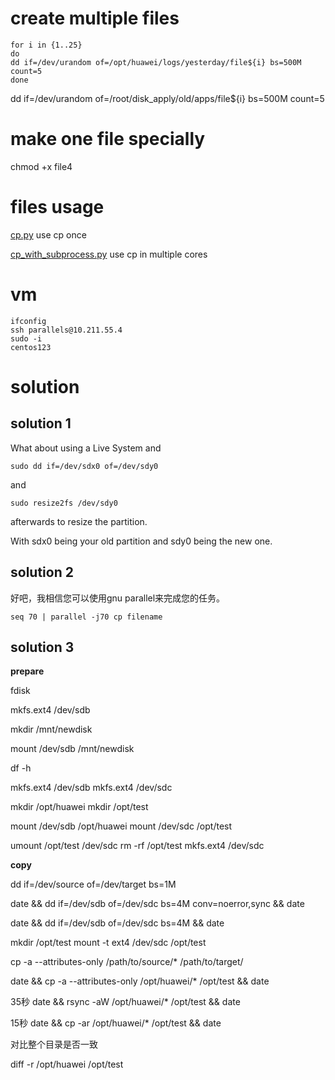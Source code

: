 

# create multiple files


```shell
for i in {1..25}
do
dd if=/dev/urandom of=/opt/huawei/logs/yesterday/file${i} bs=500M count=5
done
```

dd if=/dev/urandom of=/root/disk_apply/old/apps/file${i} bs=500M count=5


# make one file specially

chmod +x file4


# files usage

[cp.py](cp.py) use cp once

[cp_with_subprocess.py](cp_with_subprocess.py) use cp in multiple cores


# vm

```shell
ifconfig
ssh parallels@10.211.55.4
sudo -i 
centos123
```


# solution

## solution 1



What about using a Live System and

```
sudo dd if=/dev/sdx0 of=/dev/sdy0
```

and

```
sudo resize2fs /dev/sdy0
```

afterwards to resize the partition.

With sdx0 being your old partition and sdy0 being the new one.


## solution 2

好吧，我相信您可以使用gnu parallel来完成您的任务。

```
seq 70 | parallel -j70 cp filename
```


## solution 3

**prepare**

fdisk

mkfs.ext4 /dev/sdb

mkdir /mnt/newdisk

mount /dev/sdb /mnt/newdisk

df -h


mkfs.ext4 /dev/sdb
mkfs.ext4 /dev/sdc

mkdir /opt/huawei
mkdir /opt/test

mount /dev/sdb /opt/huawei
mount /dev/sdc /opt/test


umount  /opt/test /dev/sdc
rm -rf /opt/test
mkfs.ext4 /dev/sdc




**copy**

dd if=/dev/source of=/dev/target bs=1M

date && dd if=/dev/sdb of=/dev/sdc bs=4M conv=noerror,sync && date

date && dd if=/dev/sdb of=/dev/sdc bs=4M && date

mkdir /opt/test
mount -t ext4 /dev/sdc /opt/test

cp -a --attributes-only /path/to/source/* /path/to/target/

date && cp -a --attributes-only /opt/huawei/* /opt/test && date


35秒
date && rsync -aW /opt/huawei/* /opt/test && date

15秒
date && cp -ar /opt/huawei/* /opt/test && date


对比整个目录是否一致

diff -r /opt/huawei /opt/test




